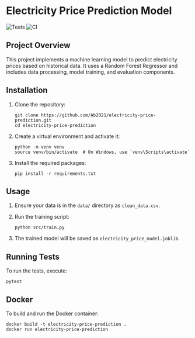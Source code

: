 
# Electricity Price Prediction Model

![Tests](https://github.com/Ab2021/electricity-price-prediction/workflows/Run%20Tests/badge.svg)
![CI](https://github.com/Ab2021/electricity-price-prediction/workflows/CI/badge.svg)

## Project Overview

This project implements a machine learning model to predict electricity prices based on historical data. It uses a Random Forest Regressor and includes data processing, model training, and evaluation components.

## Installation

1. Clone the repository:
   ```
   git clone https://github.com/Ab2021/electricity-price-prediction.git
   cd electricity-price-prediction
   ```

2. Create a virtual environment and activate it:
   ```
   python -m venv venv
   source venv/bin/activate  # On Windows, use `venv\Scripts\activate`
   ```

3. Install the required packages:
   ```
   pip install -r requirements.txt
   ```

## Usage

1. Ensure your data is in the `data/` directory as `clean_data.csv`.

2. Run the training script:
   ```
   python src/train.py
   ```

3. The trained model will be saved as `electricity_price_model.joblib`.

## Running Tests

To run the tests, execute:

```
pytest
```

## Docker

To build and run the Docker container:

```
docker build -t electricity-price-prediction .
docker run electricity-price-prediction
```